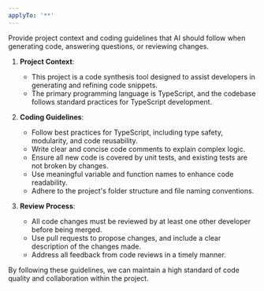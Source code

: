 ```yaml
---
applyTo: '**'
---
```

Provide project context and coding guidelines that AI should follow when generating code, answering questions, or reviewing changes.

1. **Project Context**:
   - This project is a code synthesis tool designed to assist developers in generating and refining code snippets.
   - The primary programming language is TypeScript, and the codebase follows standard practices for TypeScript development.

2. **Coding Guidelines**:
   - Follow best practices for TypeScript, including type safety, modularity, and code reusability.
   - Write clear and concise code comments to explain complex logic.
   - Ensure all new code is covered by unit tests, and existing tests are not broken by changes.
   - Use meaningful variable and function names to enhance code readability.
   - Adhere to the project's folder structure and file naming conventions.

3. **Review Process**:
   - All code changes must be reviewed by at least one other developer before being merged.
   - Use pull requests to propose changes, and include a clear description of the changes made.
   - Address all feedback from code reviews in a timely manner.

By following these guidelines, we can maintain a high standard of code quality and collaboration within the project.